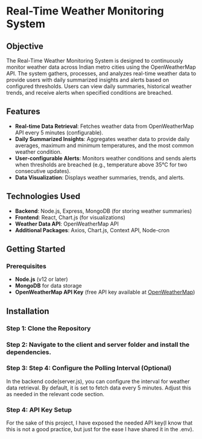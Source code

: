 # Real-Time Weather Monitoring System

## Objective
The Real-Time Weather Monitoring System is designed to continuously monitor weather data across Indian metro cities using the OpenWeatherMap API. The system gathers, processes, and analyzes real-time weather data to provide users with daily summarized insights and alerts based on configured thresholds. Users can view daily summaries, historical weather trends, and receive alerts when specified conditions are breached.

## Features
- **Real-time Data Retrieval**: Fetches weather data from OpenWeatherMap API every 5 minutes (configurable).
- **Daily Summarized Insights**: Aggregates weather data to provide daily averages, maximum and minimum temperatures, and the most common weather condition.
- **User-configurable Alerts**: Monitors weather conditions and sends alerts when thresholds are breached (e.g., temperature above 35°C for two consecutive updates).
- **Data Visualization**: Displays weather summaries, trends, and alerts.

## Technologies Used
- **Backend**: Node.js, Express, MongoDB (for storing weather summaries)
- **Frontend**: React, Chart.js (for visualizations)
- **Weather Data API**: OpenWeatherMap API
- **Additional Packages**: Axios, Chart.js, Context API, Node-cron

## Getting Started

### Prerequisites
- **Node.js** (v12 or later)
- **MongoDB** for data storage
- **OpenWeatherMap API Key** (free API key available at [OpenWeatherMap](https://openweathermap.org/))

## Installation

### Step 1: Clone the Repository

### Step 2: Navigate to the client and server folder and install the dependencies.

### Step 3: Step 4: Configure the Polling Interval (Optional)
In the backend code(server.js), you can configure the interval for weather data retrieval. By default, it is set to fetch data every 5 minutes. Adjust this as needed in the relevant code section.

### Step 4: API Key Setup
For the sake of this project, I have exposed the needed API key(I know that this is not a good practice, but just for the ease I have shared it in the .env).



